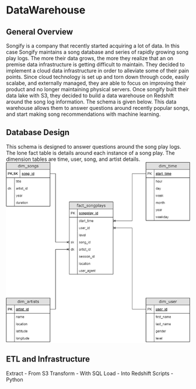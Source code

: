 # DataWarehouse
## General Overview
Songify is a company that recently started acquiring a lot of data. In this case Songify maintains a song database and series of rapidly growing song play logs. The more their data grows, the more they realize that an on premise data infrastructure is getting difficult to maintain. They decided to implement a cloud data infrastructure in order to alleviate some of their pain points. Since cloud technology is set up and torn down through code, easily scalabe, and externally managed, they are able to focus on improving their product and no longer maintaining physical servers. Once songify built their data lake with S3, they decided to build a data warehouse on Redshift around the song log information. The schema is given below. This data warehouse allows them to answer questions around recently popular songs, and start making song recommendations with machine learning.

## Database Design
This schema is designed to answer questions around the song play logs. The lone fact table is details around each instance of a song play. The dimension tables are time, user, song, and artist details.
![schema](./Images/data_model.png)

## ETL and Infrastructure
Extract - From S3
Transform - With SQL
Load - Into Redshift
Scripts - Python
